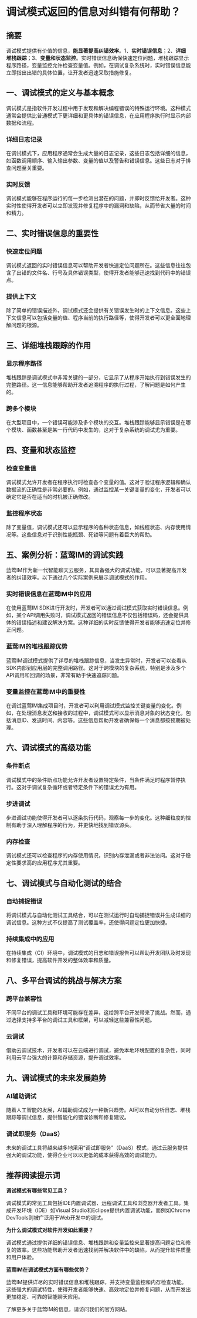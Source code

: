 # 调试模式返回的信息对纠错有何帮助？


## 摘要

调试模式提供有价值的信息，**能显著提高纠错效率**。1、**实时错误信息**；2、**详细堆栈跟踪**；3、**变量和状态监控**。实时错误信息确保快速定位问题，堆栈跟踪显示程序路径，变量监控允许检查变量值。例如，在调试复杂系统时，实时错误信息能立即指出出错的具体位置，让开发者迅速采取措施修复。

## 一、调试模式的定义与基本概念

调试模式是指软件开发过程中用于发现和解决编程错误的特殊运行环境。这种模式通常会提供比普通模式下更详细和更具体的错误信息，在应用程序执行时显示内部数据和流程。

### 详细日志记录

在调试模式下，应用程序通常会生成大量的日志记录，这些日志包括详细的信息，如函数调用顺序、输入输出参数、变量的值以及警告和错误信息。这些日志对于排查问题至关重要。

### 实时反馈

调试模式能够在程序运行的每一步检测出潜在的问题，并即时反馈给开发者。这种实时性使得开发者可以立即发现并修复程序中的漏洞和缺陷，从而节省大量的时间和精力。

## 二、实时错误信息的重要性

### 快速定位问题

调试模式返回的实时错误信息可以帮助开发者快速定位问题所在。这些信息往往包含了出错的文件名、行号及具体错误类型，使得开发者能够迅速找到代码中的错误点。

### 提供上下文

除了简单的错误描述外，调试模式还会提供有关错误发生时的上下文信息。这些上下文信息可以包括变量的值、程序当前的执行路径等，使得开发者可以更全面地理解问题的根源。

## 三、详细堆栈跟踪的作用

### 显示程序路径

堆栈跟踪是调试模式中非常关键的一部分，它显示了从程序开始执行到错误发生的完整路径。这一信息能够帮助开发者追溯程序的执行过程，了解问题是如何产生的。

### 跨多个模块

在大型项目中，一个错误可能涉及多个模块的交互。堆栈跟踪能够显示错误是在哪个模块、函数甚至是某一行代码中发生的，这对于复杂系统的调试尤为重要。

## 四、变量和状态监控

### 检查变量值

调试模式允许开发者在程序执行时检查各个变量的值。这对于验证程序逻辑和确认数据流的正确性是非常必要的。例如，通过监控某一关键变量的变化，开发者可以确定它是否在适当的时机被正确修改。

### 监控程序状态

除了变量值，调试模式还可以显示程序的各种状态信息，如线程状态、内存使用情况等。这些信息对于识别性能瓶颈、死锁等问题有着巨大的帮助。

## 五、案例分析：蓝莺IM的调试实践

蓝莺IM作为新一代智能聊天云服务，其具备强大的调试功能，可以显著提高开发者的纠错效率。以下通过几个实际案例来展示调试模式的作用。

### 实时错误信息在蓝莺IM中的应用

在使用蓝莺IM SDK进行开发时，开发者可以通过调试模式获取实时错误信息。例如，某个API调用失败时，调试模式返回的错误信息不仅包括错误码，还会提供具体的错误描述和建议解决方案。这种详细的实时反馈使得开发者能够迅速定位并修正问题。

### 蓝莺IM的堆栈跟踪优势

蓝莺IM调试模式提供了详尽的堆栈跟踪信息，当发生异常时，开发者可以查看从SDK内部到应用层的完整调用路径。这对于跨模块的复杂系统，特别是涉及多个API调用和回调的场景，非常有助于快速追踪问题。

### 变量监控在蓝莺IM中的重要性

在调试蓝莺IM集成项目时，开发者可以利用调试模式监控关键变量的变化。例如，在处理消息发送和接收的过程中，调试模式可以显示消息对象的状态变化，包括消息ID、发送时间、内容等。这些信息帮助开发者确保每一个消息都按预期被处理。

## 六、调试模式的高级功能

### 条件断点

调试模式中的条件断点功能允许开发者设置特定条件，当条件满足时程序暂停执行。这对于调试复杂循环或者特定条件下的错误尤为有用。

### 步进调试

步进调试功能使得开发者可以逐条执行代码，观察每一步的变化。这种细粒度的控制有助于深入理解程序的行为，并更快地找到错误源头。

### 内存检查

调试模式还可以检查程序的内存使用情况，识别内存泄漏或者非法访问。这对于稳定性要求高的应用程序尤其重要。

## 七、调试模式与自动化测试的结合

### 自动捕捉错误

将调试模式与自动化测试工具结合，可以在测试运行时自动捕捉错误并生成详细的调试信息。这种方式不仅提高了测试覆盖率，还使得问题定位更加快捷。

### 持续集成中的应用

在持续集成（CI）环境中，调试模式的日志和错误报告可以帮助开发团队及时发现和修复错误，提高软件开发的整体效率和质量。

## 八、多平台调试的挑战与解决方案

### 跨平台兼容性

不同平台的调试工具和环境可能存在差异，这给跨平台开发带来了挑战。然而，通过选择支持多平台的调试工具和框架，可以减轻这些兼容性问题。

### 云调试

借助云调试技术，开发者可以在云端进行调试，避免本地环境配置的复杂性，同时利用云平台强大的计算和存储资源，提升调试效率。

## 九、调试模式的未来发展趋势

### AI辅助调试

随着人工智能的发展，AI辅助调试成为一种新兴趋势。AI可以自动分析日志、堆栈跟踪等调试信息，提供智能化的错误诊断和修复建议。

### 调试即服务（DaaS）

未来的调试工具将越来越多地采用“调试即服务”（DaaS）模式，通过云服务提供强大的调试功能，使得企业可以以更低的成本获得高效的调试能力。

## 推荐阅读提示词

**调试模式有哪些常见工具？**

调试模式的常见工具包括IDE内置调试器、远程调试工具和浏览器开发者工具。集成开发环境（IDE）如Visual Studio和Eclipse提供内置调试功能，而例如Chrome DevTools则被广泛用于Web开发中的调试。

**为什么调试模式对软件开发如此重要？**

调试模式通过提供详细的错误信息、堆栈跟踪和变量监控来显著提高问题定位和修复的效率。这些功能帮助开发者迅速找到并解决软件中的缺陷，从而提升软件质量和用户体验。

**蓝莺IM在调试模式方面有哪些优势？**

蓝莺IM提供详尽的实时错误信息和堆栈跟踪，并支持变量监控和内存检查功能。这些强大的调试特性，使得开发者能够快速、高效地定位并修复问题，从而开发出更加稳定、可靠的智能聊天应用。

了解更多关于蓝莺IM的信息，请访问我们的官方网站。